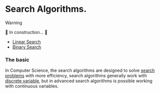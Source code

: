 # Search Algorithms.

> [!WARNING]
> 🚧  In construction...  🚧


- [Linear Search](/search/00.%20linear_search)
- [Binary Search](/search/02.%20binary_search)

### The basic
In Computer Science, the search algorithms are designed to solve [search problems](https://en.wikipedia.org/wiki/Search_problem) with more efficiency, search algorithms generally work with [discrete variable](https://en.wikipedia.org/wiki/Continuous_or_discrete_variable), but in advanced search algorithms is possible working with continuous variables.
